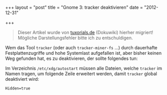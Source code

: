 +++
layout = "post"
title = "Gnome 3: tracker deaktivieren"
date = "2012-12-31"

+++

>
> Dieser Artikel wurde von [tuxorials.de](http://tuxorials.de) (Dokuwiki) hierher migriert!
> Mögliche Darstellungsfehler bitte ich zu entschuldigen.
>


Wem das Tool `tracker` (oder auch `tracker-miner-fs` …) durch dauerhafte
Festplattenzugriffe und hohe Systemlast aufgefallen ist, aber bisher
keinen Weg gefunden hat, es zu deaktivieren, der sollte folgendes tun:

Im Verzeichnis `/etc/xdg/autostart` müssen alle Dateien, welche
`tracker` im Namen tragen, um folgende Zeile erweitert werden, damit
`tracker` global deaktiviert wird:

```
Hidden=true
```
